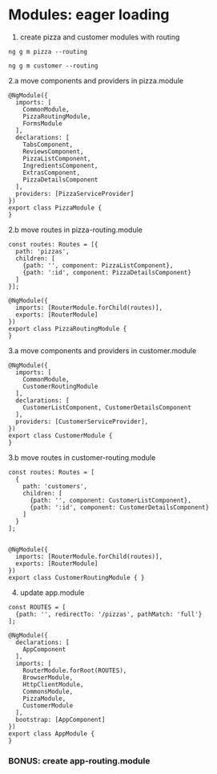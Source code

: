 # Modules: eager loading


1. create pizza and customer modules with routing

```angular2html
ng g m pizza --routing
```

```angular2html
ng g m customer --routing
```

2.a move components and providers in pizza.module

```angular2html
@NgModule({
  imports: [
    CommonModule,
    PizzaRoutingModule,
    FormsModule
  ],
  declarations: [
    TabsComponent,
    ReviewsComponent,
    PizzaListComponent,
    IngredientsComponent,
    ExtrasComponent,
    PizzaDetailsComponent
  ],
  providers: [PizzaServiceProvider]
})
export class PizzaModule {
}

```
2.b move routes in pizza-routing.module
```angular2html
const routes: Routes = [{
  path: 'pizzas',
  children: [
    {path: '', component: PizzaListComponent},
    {path: ':id', component: PizzaDetailsComponent}
  ]
}];

@NgModule({
  imports: [RouterModule.forChild(routes)],
  exports: [RouterModule]
})
export class PizzaRoutingModule {
}
```
3.a move components and providers in customer.module
```angular2html
@NgModule({
  imports: [
    CommonModule,
    CustomerRoutingModule
  ],
  declarations: [
    CustomerListComponent, CustomerDetailsComponent
  ],
  providers: [CustomerServiceProvider],
})
export class CustomerModule {
}
```
3.b move routes in customer-routing.module
```angular2html
const routes: Routes = [
  {
    path: 'customers',
    children: [
      {path: '', component: CustomerListComponent},
      {path: ':id', component: CustomerDetailsComponent}
    ]
  }
];


@NgModule({
  imports: [RouterModule.forChild(routes)],
  exports: [RouterModule]
})
export class CustomerRoutingModule { }
```

4. update app.module
```
const ROUTES = [
  {path: '', redirectTo: '/pizzas', pathMatch: 'full'}
];

@NgModule({
  declarations: [
    AppComponent
  ],
  imports: [
    RouterModule.forRoot(ROUTES),
    BrowserModule,
    HttpClientModule,
    CommonsModule,
    PizzaModule,
    CustomerModule
  ],
  bootstrap: [AppComponent]
})
export class AppModule {
}
```
### BONUS: create app-routing.module


